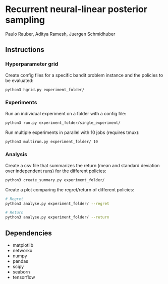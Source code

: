 # Recurrent neural-linear posterior sampling
Paulo Rauber, Aditya Ramesh, Juergen Schmidhuber

## Instructions

### Hyperparameter grid

Create config files for a specific bandit problem instance and the policies to be evaluated:

```bash
python3 hgrid.py experiment_folder/
```

### Experiments

Run an individual experiment on a folder with a config file:
```bash
python3 run.py experiment_folder/single_experiment/
```

Run multiple experiments in parallel with 10 jobs (requires tmux):

```bash
python3 multirun.py experiment_folder/ 10
```

### Analysis 

Create a csv file that summarizes the return (mean and standard deviation over independent runs) for the different policies:

```bash
python3 create_summary.py experiment_folder/
```

Create a plot comparing the regret/return of different policies:

```bash
# Regret
python3 analyse.py experiment_folder/ --regret

# Return
python3 analyse.py experiment_folder/ --return
```

## Dependencies

- matplotlib
- networkx
- numpy
- pandas
- scipy
- seaborn
- tensorflow
 
